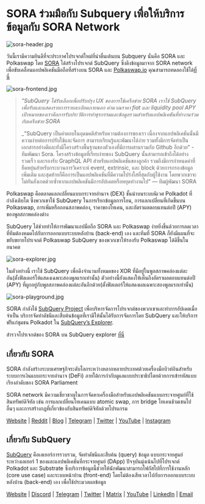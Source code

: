 # SORA ร่วมมือกับ Subquery เพื่อให้บริการข้อมูลกับ SORA Network

![sora-header.jpg](https://miro.medium.com/max/1400/1*fPPW0DsynIt9QpvK4ZrsUA.jpeg)

วันนี้เรามีความยินดีที่จะประกาศโปรเจกต์ใหม่ที่น่าตื่นเต้นบน Subquery นั่นคือ SORA และ Polkaswap โดย [SORA](https://sora.org/) ได้สร้างโปรเจกต์ SubQuery ซึ่งดึงข้อมูลมาจาก SORA network เพื่อขับเคลื่อนแอปพลิเคชันมือถือที่สร้างบน SORA และ [Polkaswap.io](http://polkaswap.io/) คุณสามารถทดลองใช้ได้[ที่นี่](https://explorer.subquery.network/subquery/sora-xor/sora)

![sora-frontend.jpg](https://miro.medium.com/max/1400/1*pq0U6wsutlf8rjXqq7i2BQ.jpeg)

> _"SubQuery ได้รับเลือกเพื่อปรับปรุง UX ของการใช้เครือข่าย SORA เราใช้ SubQuery เพื่อรับและแสดงรายการรายละเอียดภายนอก คำนวณราคา fiat และ liquidity pool APY เป้าหมายของเราคือการรับประวัติการทำธุรกรรมและข้อมูลรวมสำหรับแอปพลิเคชันที่ทำงานร่วมกับเครือข่าย SORA_
> 
> _"SubQuery เป็นคำตอบในอุดมคติสำหรับความต้องการของเรา เนื่องจากแอปพลิเคชันนั้นมีความง่ายต่อการปรับใช้และจัดการ สามารถเรียนรู้และพัฒนาได้ง่าย รวมทั้งมีการจัดทำเป็นเอกสารอย่างดีและยังมีโครงสร้างพื้นฐานของตัวเองที่มีการผสานรวมกับ Github อีกด้วย" - ทีมพัฒนา Sora. โครงสร้างข้อมูลที่เรียบง่ายของ SubQuery นั้นสามารถเข้าถึงได้อย่างรวดเร็ว และรองรับ GraphQL API สำหรับแอปพลิเคชันของลูกค้า รวมถึงมีการกำหนดค่าที่ยืดหยุ่นสำหรับกระบวนการวิเคราะห์ event, extrinsic, และ block ด้วยการกรองข้อมูลเพิ่มเติม และสุดท้ายก็คือการเป็นแอปพลิเคชันที่มีความโปร่งใสที่สุดกับผู้ใช้งาน โดยพวกเขาจะไม่ทันสังเกตด้วยซ้ำหากแอปพลิเคชันมีการอัปเดตหรือหยุดทำงานไป" — ทีมผู้พัฒนา SORA</p> </blockquote> 
> 
> Polkaswap คือตลาดแลกเปลี่ยนแบบกระจายอำนาจ (DEX) ชั้นนำบนระบบนิเวศ Polkadot ที่กำลังเติบโต ซึ่งพวกเขาใช้ SubQuery ในการเรียกข้อมูลการโอน, การแลกเปลี่ยนที่เกิดขึ้นบน Polkaswap, การเพิ่มหรือถอนสภาพคล่อง, ราคาของโทเคน, และอัตราผลตอบแทนต่อปี (APY) ของพูลสภาพคล่องต่าง
> 
> SubQuery ได้ช่วยทำให้การพัฒนาแอปมือถือ SORA และ Polkaswap ง่ายยิ่งขึ้นด้วยการลดเวลาที่ทีมต้องหมดไปกับการออกแบบระบบหลังบ้าน (back-end) เอง และทีมที่ SORA ก็ยังมีแผนที่จะขยับขยายโปรเจกต์ Polkaswap SubQuery ของพวกเขาให้รองรับ Polkaswap ได้ดีขึ้นในอนาคต
> 
> ![sora-explorer.jpg](https://miro.medium.com/max/1400/1*vjdjmmffvJ7zfOQyxo0ZAA.jpeg)
> 
> ในตัวอย่างนี้ เราใช้ SubQuery เพื่อดึงจำนวนทั้งหมดของ XOR ที่มีอยู่ในพูลสภาพคล่องแต่ละอัน(ตั้งฟิลเตอร์ให้แสดงเฉพาะสองพูลแรกเท่านั้น) ตัวอย่างนี้ยังแสดงให้เห็นถึงอัตราผลตอบแทนต่อปี (APY) ที่ผูกอยู่กับพูลสภาพคล่องแต่ละอันอีกด้วย(ตั้งฟิลเตอร์ให้แสดงผลเฉพาะสองพูลแรกเท่านั้น)
> 
> ![sora-playground.jpg](https://miro.medium.com/max/1400/1*oTh-ajGfG1oEhYdvqo12tQ.jpeg)
> 
> SORA กำลังใช้ [SubQuery Project](https://project.subquery.network/) เพื่อบริหารจัดการโปรเจกต์ของพวกเขาและทำการอัปเดตเมื่อจำเป็น บริการจัดทำดัชนีและสืบค้นข้อมูลที่เรามีให้นั้นได้รับการจัดการโดย SubQuery และให้บริการฟรีแก่ชุมชน Polkadot ใน [SubQuery’s Explorer](https://explorer.subquery.network/).
> 
> สำรวจโปรเจกต์ของ SORA บน SubQuery explorer [ที่นี่](https://explorer.subquery.network/subquery/sora-xor/sora)
> 
> ## เกี่ยวกับ SORA
> 
> SORA กำลังสร้างระบบเศรษฐกิจระดับโลกระหว่างหลากหลายประเทศด้วยเครื่องมือบิวท์อินสำหรับระบบการเงินแบบกระจายอำนาจ (DeFi) ภายใต้การกำกับดูแลแบบประชาธิปไตยด้วยการเข้ารหัสแบบเรียงลำดับของ SORA Parliament
> 
> SORA network มีความเชี่ยวชาญในการจัดหาเครื่องมือสำหรับแอปพลิเคชันแบบกระจายศูนย์ที่ใช้สินทรัพย์ดิจิทัล เช่น การแลกเปลี่ยนโทเคนแบบ atomic swap, การ bridge โทเคนช้ามเชนไปอื่นๆ และการสร้างกฎที่เกี่ยวข้องกับสินทรัพย์ดิจิทัลด้วยโปรแกรม
> 
> [Website](https://sora.org/) | [Reddit](https://www.reddit.com/r/SORA/) | [Blog](https://sora.org/blog) | [Telegram](https://t.me/sora_xor) | [Twitter](https://twitter.com/sora_xor) | [YouTube](https://youtube.com/sora_xor) | [Instagram](https://instagram.com/sora_xor)
> 
> ## เกี่ยวกับ SubQuery
> 
> [SubQuery](https://subquery.network/) คือเลเยอร์การรวบรวม, จัดทำดัชนีและสืบค้น (query) ข้อมูล แบบกระจายศูนย์ ระหว่างเลเยอร์ 1 ของและแอปพลิเคชันที่กระจายศูนย์ (DApp) ปัจจุบันมุ่งเน้นไปที่โปรเจกต์ Polkadot และ Substrate ซึ่งบริการข้อมูลนี้ช่วยให้นักพัฒนาสามารถโฟกัสไปที่การใช้งานหลัก (core use case) และระบบหน้าบ้าน (front-end) โดยไม่ต้องเสียเวลาไปกับการออกแบบระบบหลังบ้าน (back-end) เอง เพื่อใช้ประมวลผลข้อมูล
> 
> [Website](https://subquery.network/) | [Discord](https://discord.com/invite/78zg8aBSMG) | [Telegram](https://t.me/subquerynetwork) | [Twitter](https://twitter.com/subquerynetwork) | [Matrix](https://matrix.to/#/#subquery:matrix.org) | [YouTube](https://www.youtube.com/channel/UCi1a6NUUjegcLHDFLr7CqLw) | [LinkedIn](https://www.linkedin.com/company/subquery) | [Email](mailto:hello@subquery.network)
